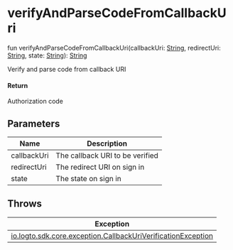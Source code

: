 # verifyAndParseCodeFromCallbackUri


fun verifyAndParseCodeFromCallbackUri(callbackUri: [String](https://kotlinlang.org/api/latest/jvm/stdlib/kotlin/-string/index.html), redirectUri: [String](https://kotlinlang.org/api/latest/jvm/stdlib/kotlin/-string/index.html), state: [String](https://kotlinlang.org/api/latest/jvm/stdlib/kotlin/-string/index.html)): [String](https://kotlinlang.org/api/latest/jvm/stdlib/kotlin/-string/index.html)

Verify and parse code from callback URI

#### Return

Authorization code

## Parameters


| Name | Description |
|---|---|
| callbackUri | The callback URI to be verified |
| redirectUri | The redirect URI on sign in |
| state | The state on sign in |

## Throws

| Exception |
|---|
| [io.logto.sdk.core.exception.CallbackUriVerificationException](../../io.logto.sdk.core.exception/-callback-uri-verification-exception/index.md) |
